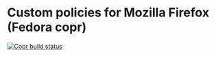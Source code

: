 # Custom policies for Mozilla Firefox (Fedora copr)
[![Copr build status](https://copr.fedorainfracloud.org/coprs/zpc00/qubes-personal/package/firefox-policy/status_image/last_build.png)](https://copr.fedorainfracloud.org/coprs/zpc00/qubes-personal/package/firefox-policy/)

